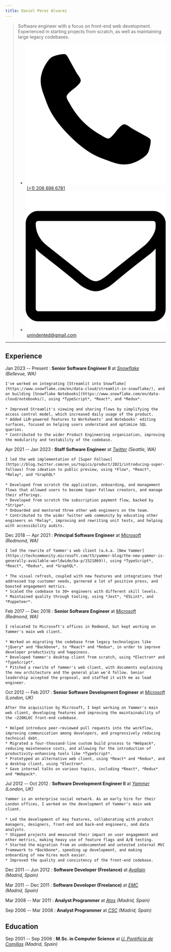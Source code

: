 ```yaml
---
title: Daniel Perez Alvarez
---
```


> Software engineer with a focus on front-end web development. Experienced in starting projects from scratch, as well as maintaining large legacy codebases.
>
> - ![Phone](images/phone.svg) [(+1) 206 698 6781](tel:+12066986781)
> - ![Email](images/email.svg) [unindented@gmail.com](mailto:unindented@gmail.com)
<!--
> - ![Website](images/website.svg) [unindented.org](https://unindented.org/)
> - ![GitHub](images/github.svg) [\@unindented](https://github.com/unindented)
> - ![Twitter](images/twitter.svg) [\@unindented](https://twitter.com/unindented)
-->

---

## Experience

Jan 2023 -- Present
: **Senior Software Engineer II** at _[Snowflake][snowflake]_ _(Bellevue, WA)_

    I've worked on integrating [Streamlit into Snowflake](https://www.snowflake.com/en/data-cloud/streamlit-in-snowflake/), and on building [Snowflake Notebooks](https://www.snowflake.com/en/data-cloud/notebooks/), using *TypeScript*, *React*, and *Redux*.

    * Improved Streamlit's viewing and sharing flows by simplifying the access control model, which increased daily usage of the product.
    * Added LLM-powered features to Worksheets' and Notebooks' editing surfaces, focused on helping users understand and optimize SQL queries.
    * Contributed to the wider Product Engineering organization, improving the modularity and testability of the codebase.

Apr 2021 -- Jan 2023
: **Staff Software Engineer** at _[Twitter][twitter]_ _(Seattle, WA)_

    I led the web implementation of [Super Follows](https://blog.twitter.com/en_us/topics/product/2021/introducing-super-follows) from ideation to public preview, using *Flow*, *React*, *Relay*, and *GraphQL*

    * Developed from scratch the application, onboarding, and management flows that allowed users to become Super Follows creators, and manage their offerings.
    * Developed from scratch the subscription payment flow, backed by *Stripe*.
    * Onboarded and mentored three other web engineers on the team.
    * Contributed to the wider Twitter web community by educating other engineers on *Relay*, improving and rewriting unit tests, and helping with accessibility audits.

Dec 2018 -- Apr 2021
: **Principal Software Engineer** at _[Microsoft][microsoft]_ _(Redmond, WA)_

    I led the rewrite of Yammer's web client (a.k.a. [New Yammer](https://techcommunity.microsoft.com/t5/yammer-blog/the-new-yammer-is-generally-available-worldwide/ba-p/1521869)), using *TypeScript*, *React*, *Redux*, and *GraphQL*.

    * The visual refresh, coupled with new features and integrations that addressed top customer needs, garnered a lot of positive press, and boosted engagement metrics.
    * Scaled the codebase to 30+ engineers with different skill levels.
    * Maintained quality through tooling, using *Jest*, *ESLint*, and *Puppeteer*.

Feb 2017 -- Dec 2018
: **Senior Software Engineer** at _[Microsoft][microsoft]_ _(Redmond, WA)_

    I relocated to Microsoft's offices in Redmond, but kept working on Yammer's main web client.

    * Worked on migrating the codebase from legacy technologies like *jQuery* and *Backbone*, to *React* and *Redux*, in order to improve developer productivity and happiness.
    * Developed Yammer's desktop client from scratch, using *Electron* and *TypeScript*.
    * Pitched a rewrite of Yammer's web client, with documents explaining the new architecture and the general plan we'd follow. Senior leadership accepted the proposal, and staffed it with me as lead engineer.

Oct 2012 -- Feb 2017
: **Senior Software Development Engineer** at _[Microsoft][microsoft]_ _(London, UK)_

    After the acquisition by Microsoft, I kept working on Yammer's main web client, developing features and improving the maintainability of the ~220KLOC front-end codebase.

    * Helped introduce peer-reviewed pull requests into the workflow, improving communication among developers, and progressively reducing technical debt.
    * Migrated a four-thousand-line custom build process to *Webpack*, reducing maintenance costs, and allowing for the introduction of productivity-enhancing tools like *TypeScript*.
    * Prototyped an alternative web client, using *React* and *Redux*, and a desktop client, using *Electron*.
    * Gave internal talks on various topics, including *React*, *Redux* and *Webpack*.

Jul 2012 -- Oct 2012
: **Software Development Engineer II** at _[Yammer][yammer]_ _(London, UK)_

    Yammer is an enterprise social network. As an early hire for their London offices, I worked on the development of Yammer's main web client.

    * Led the development of key features, collaborating with product managers, designers, front-end and back-end engineers, and data analysts.
    * Shipped projects and measured their impact on user engagement and other metrics, making heavy use of feature flags and A/B testing.
    * Started the migration from an undocumented and untested internal MVC framework to *Backbone*, speeding up development, and making onboarding of new hires much easier.
    * Improved the quality and consistency of the front-end codebase.

Dec 2011 -- Jun 2012
: **Software Developer (Freelance)** at _[Avallain][avallain]_ _(Madrid, Spain)_

<!--
    Avallain is a Swiss company that focuses on education technology and digital publishing. I worked remotely with their engineering team on the creation of an ambitious online learning platform.

    * Kickstarted the back-end, based on *RefineryCMS* / *Ruby on Rails*, and reliant on Amazon Web Services like *S3*, *SES*, *SQS* and *SimpleDB*.
    * Developed the front-end from start to finish, making heavy use of *Backbone* and *Bootstrap*, following a test-driven workflow.
-->

Mar 2011 -- Dec 2011
: **Software Developer (Freelance)** at _[EMC][emc]_ _(Madrid, Spain)_

<!--
    EMC is a multinational corporation that provides data storage, information security, virtualization, analytics and cloud computing solutions. I worked with their engineering team on various projects.

    * Reduced bulk-load and access times of hundreds of millions of invoices stored in *Documentum* by ~50%, mainly through better XML parsing, and database sharding.
    * Improved user experience in multiple web apps through intelligent use of JavaScript.
    * Automated server management tasks, freeing engineers to work on other issues.
    * Introduced the team to static analysis tools and unit testing.
-->

Mar 2008 -- Mar 2011
: **Analyst Programmer** at _[Atos][atos]_ _(Madrid, Spain)_

<!--
    Atos is a European IT services corporation. I was part of their consulting team, working on document management solutions.

    * Managed a team of three developers to build an electronic registry for use in Spanish government agencies. We pioneered the use of open-source solution *Alfresco* in the department.
    * Performed all kinds of customizations and improvements on both the front-end and the back-end of *Documentum Webtop* and *Documentum Compliance Manager* installations.
    * Introduced the team to source control, build tools, static analysis tools and unit testing.
-->

Sep 2006 -- Mar 2008
: **Analyst Programmer** at _[CSC][csc]_ _(Madrid, Spain)_

<!--
    CSC is a multinational corporation that provides IT services and professional services. I was part of their consulting team, working on document management solutions.

    * Collaborated directly with the customer to create several intranet portals using *Documentum Web Publisher*. Made user experience and accessibility top priorities.
    * Aided in the maintenance and improvement of a large *Documentum Webtop* installation.
    * Introduced the team to source control, build tools, static analysis tools and unit testing.
-->

## Education

Sep 2001 -- Sep 2006
: **M.Sc. in Computer Science** at _[U. Pontificia de Comillas][comillas]_ _(Madrid, Spain)_

<!--
    My final year project applied neuro-evolution of augmenting topologies to videogames (more specifically to Half-Life 2).
-->

[atos]: http://www.atos.net/
[avallain]: http://www.avallain.com/
[comillas]: http://www.comillas.edu/
[csc]: http://www.csc.com/
[emc]: http://www.emc.com/
[microsoft]: https://www.microsoft.com/
[snowflake]: https://www.snowflake.com/
[twitter]: https://www.twitter.com/
[yammer]: https://www.yammer.com/
